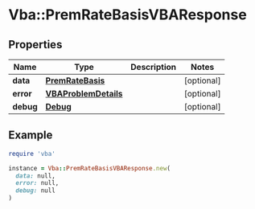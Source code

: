 # Vba::PremRateBasisVBAResponse

## Properties

| Name | Type | Description | Notes |
| ---- | ---- | ----------- | ----- |
| **data** | [**PremRateBasis**](PremRateBasis.md) |  | [optional] |
| **error** | [**VBAProblemDetails**](VBAProblemDetails.md) |  | [optional] |
| **debug** | [**Debug**](Debug.md) |  | [optional] |

## Example

```ruby
require 'vba'

instance = Vba::PremRateBasisVBAResponse.new(
  data: null,
  error: null,
  debug: null
)
```

